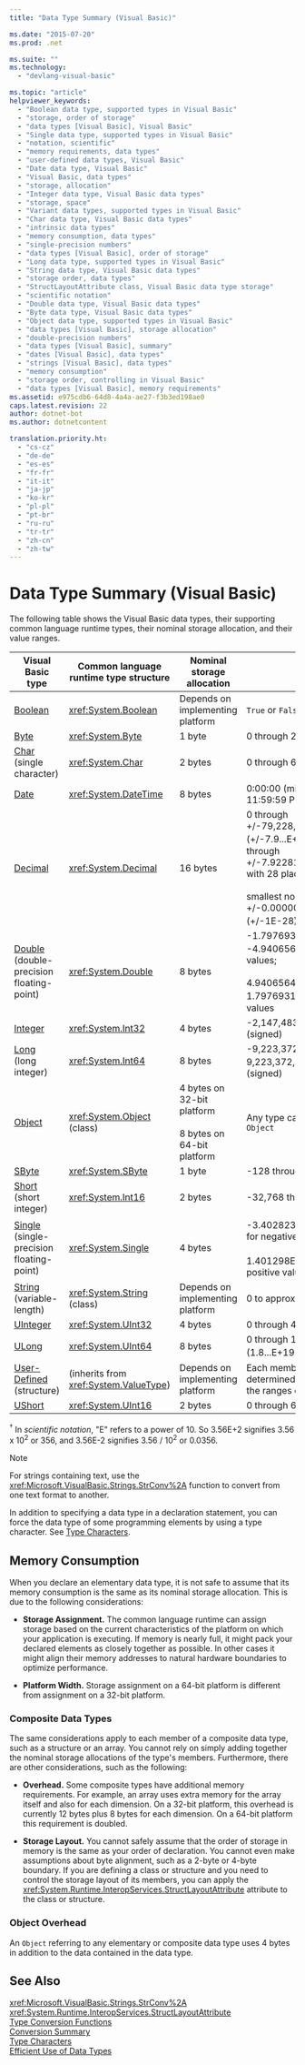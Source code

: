```yaml
---
title: "Data Type Summary (Visual Basic)"

ms.date: "2015-07-20"
ms.prod: .net

ms.suite: ""
ms.technology: 
  - "devlang-visual-basic"

ms.topic: "article"
helpviewer_keywords: 
  - "Boolean data type, supported types in Visual Basic"
  - "storage, order of storage"
  - "data types [Visual Basic], Visual Basic"
  - "Single data type, supported types in Visual Basic"
  - "notation, scientific"
  - "memory requirements, data types"
  - "user-defined data types, Visual Basic"
  - "Date data type, Visual Basic"
  - "Visual Basic, data types"
  - "storage, allocation"
  - "Integer data type, Visual Basic data types"
  - "storage, space"
  - "Variant data types, supported types in Visual Basic"
  - "Char data type, Visual Basic data types"
  - "intrinsic data types"
  - "memory consumption, data types"
  - "single-precision numbers"
  - "data types [Visual Basic], order of storage"
  - "Long data type, supported types in Visual Basic"
  - "String data type, Visual Basic data types"
  - "storage order, data types"
  - "StructLayoutAttribute class, Visual Basic data type storage"
  - "scientific notation"
  - "Double data type, Visual Basic data types"
  - "Byte data type, Visual Basic data types"
  - "Object data type, supported types in Visual Basic"
  - "data types [Visual Basic], storage allocation"
  - "double-precision numbers"
  - "data types [Visual Basic], summary"
  - "dates [Visual Basic], data types"
  - "strings [Visual Basic], data types"
  - "memory consumption"
  - "storage order, controlling in Visual Basic"
  - "data types [Visual Basic], memory requirements"
ms.assetid: e975cdb6-64d8-4a4a-ae27-f3b3ed198ae0
caps.latest.revision: 22
author: dotnet-bot
ms.author: dotnetcontent

translation.priority.ht: 
  - "cs-cz"
  - "de-de"
  - "es-es"
  - "fr-fr"
  - "it-it"
  - "ja-jp"
  - "ko-kr"
  - "pl-pl"
  - "pt-br"
  - "ru-ru"
  - "tr-tr"
  - "zh-cn"
  - "zh-tw"
---
```

# Data Type Summary (Visual Basic)
The following table shows the Visual Basic data types, their supporting common language runtime types, their nominal storage allocation, and their value ranges.  
  
|Visual Basic type|Common language runtime type structure|Nominal storage allocation|Value range|  
|-----------------------|--------------------------------------------|--------------------------------|-----------------|  
|[Boolean](../../../visual-basic/language-reference/data-types/boolean-data-type.md)|<xref:System.Boolean>|Depends on implementing platform|`True` or `False`|  
|[Byte](../../../visual-basic/language-reference/data-types/byte-data-type.md)|<xref:System.Byte>|1 byte|0 through 255 (unsigned)|  
|[Char](../../../visual-basic/language-reference/data-types/char-data-type.md) (single character)|<xref:System.Char>|2 bytes|0 through 65535 (unsigned)|  
|[Date](../../../visual-basic/language-reference/data-types/date-data-type.md)|<xref:System.DateTime>|8 bytes|0:00:00 (midnight) on January 1, 0001 through 11:59:59 PM on December 31, 9999|  
|[Decimal](../../../visual-basic/language-reference/data-types/decimal-data-type.md)|<xref:System.Decimal>|16 bytes|0 through +/-79,228,162,514,264,337,593,543,950,335 (+/-7.9...E+28) <sup>†</sup> with no decimal point; 0 through +/-7.9228162514264337593543950335 with 28 places to the right of the decimal;<br /><br /> smallest nonzero number is +/-0.0000000000000000000000000001 (+/-1E-28) <sup>†</sup>|  
|[Double](../../../visual-basic/language-reference/data-types/double-data-type.md) (double-precision floating-point)|<xref:System.Double>|8 bytes|-1.79769313486231570E+308 through -4.94065645841246544E-324 <sup>†</sup> for negative values;<br /><br /> 4.94065645841246544E-324 through 1.79769313486231570E+308 <sup>†</sup> for positive values|  
|[Integer](../../../visual-basic/language-reference/data-types/integer-data-type.md)|<xref:System.Int32>|4 bytes|-2,147,483,648 through 2,147,483,647 (signed)|  
|[Long](../../../visual-basic/language-reference/data-types/long-data-type.md) (long integer)|<xref:System.Int64>|8 bytes|-9,223,372,036,854,775,808 through 9,223,372,036,854,775,807 (9.2...E+18 <sup>†</sup>) (signed)|  
|[Object](../../../visual-basic/language-reference/data-types/object-data-type.md)|<xref:System.Object> (class)|4 bytes on 32-bit platform<br /><br /> 8 bytes on 64-bit platform|Any type can be stored in a variable of type `Object`|  
|[SByte](../../../visual-basic/language-reference/data-types/sbyte-data-type.md)|<xref:System.SByte>|1 byte|-128 through 127 (signed)|  
|[Short](../../../visual-basic/language-reference/data-types/short-data-type.md) (short integer)|<xref:System.Int16>|2 bytes|-32,768 through 32,767 (signed)|  
|[Single](../../../visual-basic/language-reference/data-types/single-data-type.md) (single-precision floating-point)|<xref:System.Single>|4 bytes|-3.4028235E+38 through -1.401298E-45 <sup>†</sup> for negative values;<br /><br /> 1.401298E-45 through 3.4028235E+38 <sup>†</sup> for positive values|  
|[String](../../../visual-basic/language-reference/data-types/string-data-type.md) (variable-length)|<xref:System.String> (class)|Depends on implementing platform|0 to approximately 2 billion Unicode characters|  
|[UInteger](../../../visual-basic/language-reference/data-types/uinteger-data-type.md)|<xref:System.UInt32>|4 bytes|0 through 4,294,967,295 (unsigned)|  
|[ULong](../../../visual-basic/language-reference/data-types/ulong-data-type.md)|<xref:System.UInt64>|8 bytes|0 through 18,446,744,073,709,551,615 (1.8...E+19 <sup>†</sup>) (unsigned)|  
|[User-Defined](../../../visual-basic/language-reference/data-types/user-defined-data-type.md) (structure)|(inherits from <xref:System.ValueType>)|Depends on implementing platform|Each member of the structure has a range determined by its data type and independent of the ranges of the other members|  
|[UShort](../../../visual-basic/language-reference/data-types/ushort-data-type.md)|<xref:System.UInt16>|2 bytes|0 through 65,535 (unsigned)|  
  
 <sup>†</sup> In *scientific notation*, "E" refers to a power of 10. So 3.56E+2 signifies 3.56 x 10<sup>2</sup> or 356, and 3.56E-2 signifies 3.56 / 10<sup>2</sup> or 0.0356.  
  
> [!NOTE]
>  For strings containing text, use the <xref:Microsoft.VisualBasic.Strings.StrConv%2A> function to convert from one text format to another.  
  
 In addition to specifying a data type in a declaration statement, you can force the data type of some programming elements by using a type character. See [Type Characters](../../../visual-basic/programming-guide/language-features/data-types/type-characters.md).  
  
## Memory Consumption  
 When you declare an elementary data type, it is not safe to assume that its memory consumption is the same as its nominal storage allocation. This is due to the following considerations:  
  
-   **Storage Assignment.** The common language runtime can assign storage based on the current characteristics of the platform on which your application is executing. If memory is nearly full, it might pack your declared elements as closely together as possible. In other cases it might align their memory addresses to natural hardware boundaries to optimize performance.  
  
-   **Platform Width.** Storage assignment on a 64-bit platform is different from assignment on a 32-bit platform.  
  
### Composite Data Types  
 The same considerations apply to each member of a composite data type, such as a structure or an array. You cannot rely on simply adding together the nominal storage allocations of the type's members. Furthermore, there are other considerations, such as the following:  
  
-   **Overhead.** Some composite types have additional memory requirements. For example, an array uses extra memory for the array itself and also for each dimension. On a 32-bit platform, this overhead is currently 12 bytes plus 8 bytes for each dimension. On a 64-bit platform this requirement is doubled.  
  
-   **Storage Layout.** You cannot safely assume that the order of storage in memory is the same as your order of declaration. You cannot even make assumptions about byte alignment, such as a 2-byte or 4-byte boundary. If you are defining a class or structure and you need to control the storage layout of its members, you can apply the <xref:System.Runtime.InteropServices.StructLayoutAttribute> attribute to the class or structure.  
  
### Object Overhead  
 An `Object` referring to any elementary or composite data type uses 4 bytes in addition to the data contained in the data type.  
  
## See Also  
 <xref:Microsoft.VisualBasic.Strings.StrConv%2A>   
 <xref:System.Runtime.InteropServices.StructLayoutAttribute>   
 [Type Conversion Functions](../../../visual-basic/language-reference/functions/type-conversion-functions.md)   
 [Conversion Summary](../../../visual-basic/language-reference/keywords/conversion-summary.md)   
 [Type Characters](../../../visual-basic/programming-guide/language-features/data-types/type-characters.md)   
 [Efficient Use of Data Types](../../../visual-basic/programming-guide/language-features/data-types/efficient-use-of-data-types.md)
